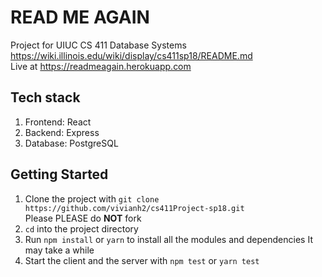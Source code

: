 # READ ME AGAIN
Project for UIUC CS 411 Database Systems  
https://wiki.illinois.edu/wiki/display/cs411sp18/README.md  
Live at https://readmeagain.herokuapp.com

## Tech stack
1. Frontend: React
2. Backend: Express
3. Database: PostgreSQL

## Getting Started  
1. Clone the project with `git clone https://github.com/vivianh2/cs411Project-sp18.git`  
Please PLEASE do **NOT** fork  
2. `cd` into the project directory  
3. Run `npm install` or `yarn` to install all the modules and dependencies
It may take a while
4. Start the client and the server with `npm test` or `yarn test`
